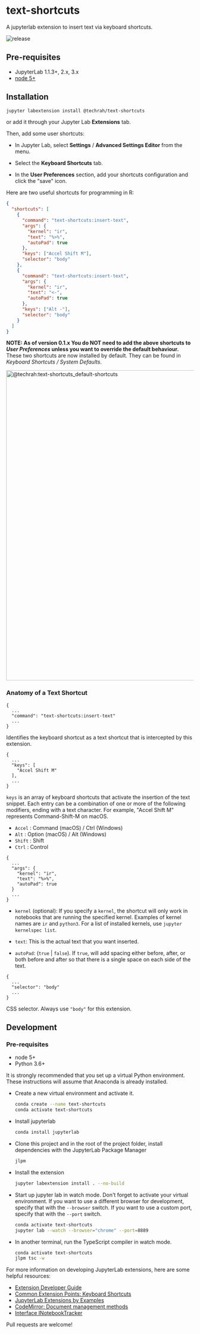 # text-shortcuts

A jupyterlab extension to insert text via keyboard shortcuts.

![release](https://github.com/techrah/jupyterext-text-shortcuts/workflows/release/badge.svg?branch=master)

## Pre-requisites

- JupyterLab 1.1.3+, 2.x, 3.x
- [node 5+](https://nodejs.org)

## Installation

```bash
jupyter labextension install @techrah/text-shortcuts
```

or add it through your Jupyter Lab **Extensions** tab.

Then, add some user shortcuts:

- In Jupyter Lab, select **Settings** / **Advanced Settings Editor** from the menu.

- Select the **Keyboard Shortcuts** tab.

- In the **User Preferences** section, add your shortcuts configuration and click the "save" icon.

Here are two useful shortcuts for programming in R:

```json
{
  "shortcuts": [
    {
      "command": "text-shortcuts:insert-text",
      "args": {
        "kernel": "ir",
        "text": "%>%",
        "autoPad": true
      },
      "keys": ["Accel Shift M"],
      "selector": "body"
    },
    {
      "command": "text-shortcuts:insert-text",
      "args": {
        "kernel": "ir",
        "text": "<-",
        "autoPad": true
      },
      "keys": ["Alt -"],
      "selector": "body"
    }
  ]
}
```

**NOTE: As of version 0.1.x You do NOT need to add the above shortcuts to _User Preferences_ unless you want to override the default behaviour.** These two shortcuts are now installed by default. They can be found in _Keyboard Shortcuts / System Defaults_.

<img width="830" alt="@techrah:text-shortcuts_default-shortcuts" src="https://user-images.githubusercontent.com/600471/90961403-86083e00-e45d-11ea-85d7-c98c2b1cd2c9.png">

### Anatomy of a Text Shortcut

```
{
  ...
  "command": "text-shortcuts:insert-text"
  ...
}
```

Identifies the keyboard shortcut as a text shortcut that is intercepted by this extension.

```
{
  ...
  "keys": [
    "Accel Shift M"
  ],
  ...
}
```

`keys` is an array of keyboard shortcuts that activate the insertion of the text snippet. Each entry can be a combination of one or more of the following modifiers, ending with a text character. For example, "Accel Shift M" represents Command-Shift-M on macOS.

- `Accel` : Command (macOS) / Ctrl (Windows)
- `Alt` : Option (macOS) / Alt (Windows)
- `Shift` : Shift
- `Ctrl` : Control

```
{
  ...
  "args": {
    "kernel": "ir",
    "text": "%>%",
    "autoPad": true
  }
  ...
}
```

- `kernel` (optional): If you specify a `kernel`, the shortcut will only work in notebooks that are running the specified kernel. Examples of kernel names are `ir` and `python3`. For a list of installed kernels, use `jupyter kernelspec list`.

- `text`: This is the actual text that you want inserted.

- `autoPad`: (`true` | `false`). If `true`, will add spacing either before, after, or both before and after so that there is a single space on each side of the text.

```
{
  ...
  "selector": "body"
  ...
}
```

CSS selector. Always use `"body"` for this extension.

## Development

### Pre-requisites

- node 5+
- Python 3.6+

It is strongly recommended that you set up a virtual Python environment. These instructions will assume that Anaconda is already installed.

- Create a new virtual environment and activate it.

  ```bash
  conda create --name text-shortcuts
  conda activate text-shortcuts
  ```

- Install jupyterlab

  ```bash
  conda install jupyterlab
  ```

- Clone this project and in the root of the project folder, install dependencies with the JupyterLab Package Manager

  ```bash
  jlpm
  ```

- Install the extension

  ```bash
  jupyter labextension install . --no-build
  ```

- Start up jupyter lab in watch mode. Don't forget to activate your virtual environment. If you want to use a different browser for development, specify that with the `--browser` switch. If you want to use a custom port, specify that with the `--port` switch.

  ```bash
  conda activate text-shortcuts
  jupyter lab --watch --browser="chrome" --port=8889
  ```

- In another terminal, run the TypeScript compiler in watch mode.

  ```bash
  conda activate text-shortcuts
  jlpm tsc -w
  ```

For more information on developing JupyterLab extensions, here are some helpful resources:

- [Extension Developer Guide][1]
- [Common Extension Points: Keyboard Shortcuts][2]
- [JupyterLab Extensions by Examples][3]
- [CodeMirror: Document management methods][4]
- [Interface INotebookTracker][5]

Pull requests are welcome!

[1]: https://jupyterlab.readthedocs.io/en/stable/extension/extension_dev.html
[2]: https://jupyterlab.readthedocs.io/en/stable/extension/extension_points.html#keyboard-shortcuts
[3]: https://github.com/jupyterlab/extension-examples
[4]: https://codemirror.net/doc/manual.html#api_doc
[5]: https://jupyterlab.github.io/jupyterlab/interfaces/_notebook_src_index_.inotebooktracker.html
